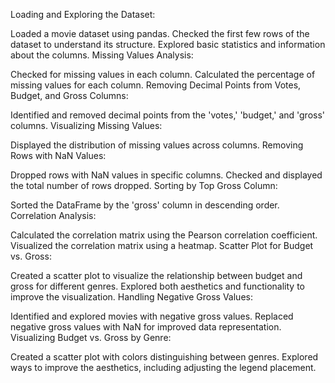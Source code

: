 Loading and Exploring the Dataset:

Loaded a movie dataset using pandas.
Checked the first few rows of the dataset to understand its structure.
Explored basic statistics and information about the columns.
Missing Values Analysis:

Checked for missing values in each column.
Calculated the percentage of missing values for each column.
Removing Decimal Points from Votes, Budget, and Gross Columns:

Identified and removed decimal points from the 'votes,' 'budget,' and 'gross' columns.
Visualizing Missing Values:

Displayed the distribution of missing values across columns.
Removing Rows with NaN Values:

Dropped rows with NaN values in specific columns.
Checked and displayed the total number of rows dropped.
Sorting by Top Gross Column:

Sorted the DataFrame by the 'gross' column in descending order.
Correlation Analysis:

Calculated the correlation matrix using the Pearson correlation coefficient.
Visualized the correlation matrix using a heatmap.
Scatter Plot for Budget vs. Gross:

Created a scatter plot to visualize the relationship between budget and gross for different genres.
Explored both aesthetics and functionality to improve the visualization.
Handling Negative Gross Values:

Identified and explored movies with negative gross values.
Replaced negative gross values with NaN for improved data representation.
Visualizing Budget vs. Gross by Genre:

Created a scatter plot with colors distinguishing between genres.
Explored ways to improve the aesthetics, including adjusting the legend placement.


